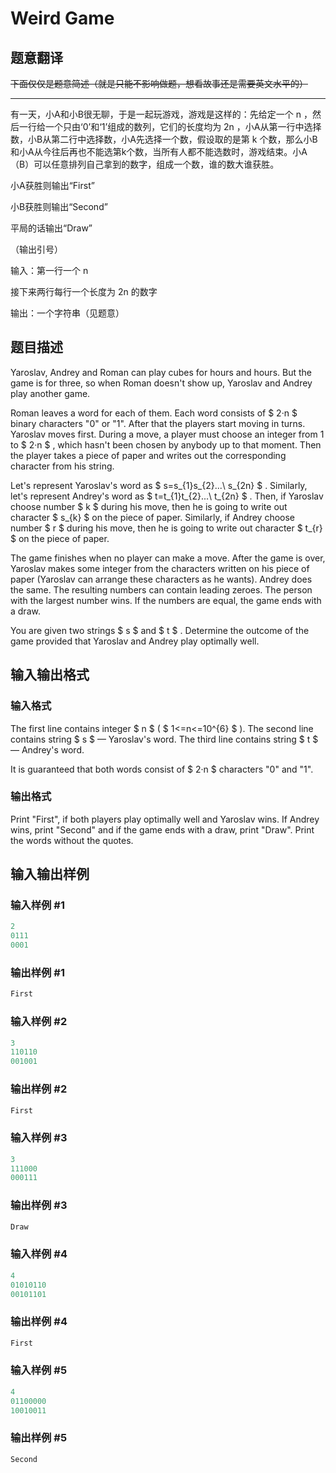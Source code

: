 # Weird Game

## 题意翻译

~~下面仅仅是题意简述（就是只能不影响做题，想看故事还是需要英文水平的）~~

------------

有一天，小A和小B很无聊，于是一起玩游戏，游戏是这样的：先给定一个 n ，然后一行给一个只由‘0’和‘1’组成的数列，它们的长度均为 2n ，小A从第一行中选择数，小B从第二行中选择数，小A先选择一个数，假设取的是第 k 个数，那么小B和小A从今往后再也不能选第k个数，当所有人都不能选数时，游戏结束。小A（B）可以任意排列自己拿到的数字，组成一个数，谁的数大谁获胜。

小A获胜则输出“First”

小B获胜则输出“Second”

平局的话输出“Draw”

（输出引号）

输入：第一行一个 n

接下来两行每行一个长度为 2n 的数字

输出：一个字符串（见题意）

## 题目描述

Yaroslav, Andrey and Roman can play cubes for hours and hours. But the game is for three, so when Roman doesn't show up, Yaroslav and Andrey play another game.

Roman leaves a word for each of them. Each word consists of $ 2·n $ binary characters "0" or "1". After that the players start moving in turns. Yaroslav moves first. During a move, a player must choose an integer from 1 to $ 2·n $ , which hasn't been chosen by anybody up to that moment. Then the player takes a piece of paper and writes out the corresponding character from his string.

Let's represent Yaroslav's word as $ s=s_{1}s_{2}...\ s_{2n} $ . Similarly, let's represent Andrey's word as $ t=t_{1}t_{2}...\ t_{2n} $ . Then, if Yaroslav choose number $ k $ during his move, then he is going to write out character $ s_{k} $ on the piece of paper. Similarly, if Andrey choose number $ r $ during his move, then he is going to write out character $ t_{r} $ on the piece of paper.

The game finishes when no player can make a move. After the game is over, Yaroslav makes some integer from the characters written on his piece of paper (Yaroslav can arrange these characters as he wants). Andrey does the same. The resulting numbers can contain leading zeroes. The person with the largest number wins. If the numbers are equal, the game ends with a draw.

You are given two strings $ s $ and $ t $ . Determine the outcome of the game provided that Yaroslav and Andrey play optimally well.

## 输入输出格式

### 输入格式

The first line contains integer $ n $ ( $ 1<=n<=10^{6} $ ). The second line contains string $ s $ — Yaroslav's word. The third line contains string $ t $ — Andrey's word.

It is guaranteed that both words consist of $ 2·n $ characters "0" and "1".

### 输出格式

Print "First", if both players play optimally well and Yaroslav wins. If Andrey wins, print "Second" and if the game ends with a draw, print "Draw". Print the words without the quotes.

## 输入输出样例

### 输入样例 #1

```cpp
2
0111
0001

```
### 输出样例 #1

```cpp
First

```
### 输入样例 #2

```cpp
3
110110
001001

```
### 输出样例 #2

```cpp
First

```
### 输入样例 #3

```cpp
3
111000
000111

```
### 输出样例 #3

```cpp
Draw

```
### 输入样例 #4

```cpp
4
01010110
00101101

```
### 输出样例 #4

```cpp
First

```
### 输入样例 #5

```cpp
4
01100000
10010011

```
### 输出样例 #5

```cpp
Second

```
